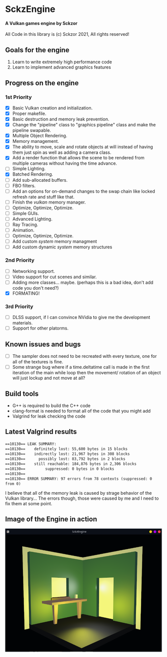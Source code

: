 # SckzEngine

#### A Vulkan games engine by Sckzor

All Code in this library is (c) Sckzor 2021, All rights reserved!

## Goals for the engine

1. Learn to write extremely high performance code
2. Learn to implement advanced graphics features

## Progress on the engine

### 1st Priority

- [x] Basic Vulkan creation and initialization.
- [x] Proper makefile.
- [x] Basic destruction and memory leak prevention.
- [x] Change the "pipeline" class to "graphics pipeline" class and make the pipeline swapable.
- [x] Multiple Object Rendering.
- [x] Memory management.
- [x] The ability to move, scale and rotate objects at will instead of having them just spin as well as adding a camera class.
- [x] Add a render function that allows the scene to be rendered from multiple cameras without having the time advance.
- [ ] Simple Lighting.
- [x] Batched Rendering.
- [ ] Add sub-allocated buffers.
- [ ] FBO filters.
- [ ] Add an options for on-demand changes to the swap chain like locked refresh rate and stuff like that.
- [ ] Finish the _vulkan_ memory manager.
- [ ] Optimize, Optimize, Optimize.
- [ ] Simple GUIs.
- [ ] Advanced Lighting.
- [ ] Ray Tracing.
- [ ] Animation.
- [ ] Optimize, Optimize, Optimize.
- [ ] Add custom _system_ memory managment
- [ ] Add custom dynamic _system_ memory structures

### 2nd Priority

- [ ] Networking support.
- [ ] Video support for cut scenes and similar.
- [ ] Adding more classes... maybe. (perhaps this is a bad idea, don't add code you don't need?)
- [x] FORMATING!

### 3rd Priority

- [ ] DLSS support, if I can convince NVidia to give me the development materials.
- [ ] Support for other platorms.

## Known issues and bugs

- [ ] The sampler does not need to be recreated with every texture, one for all of the textures is fine.
- [ ] Some strange bug where if a time.deltatime call is made in the first iteration of the main while loop then the movement/ rotation of an object will just lockup and not move at all?

## Build tools

- G++ is required to build the C++ code
- clang-format is needed to format all of the code that you might add
- Valgrind for leak checking the code

## Latest Valgrind results

```
==10130== LEAK SUMMARY:
==10130==    definitely lost: 55,600 bytes in 15 blocks
==10130==    indirectly lost: 21,967 bytes in 308 blocks
==10130==      possibly lost: 83,792 bytes in 2 blocks
==10130==    still reachable: 184,876 bytes in 2,306 blocks
==10130==         suppressed: 0 bytes in 0 blocks
==10130==
==10130== ERROR SUMMARY: 97 errors from 78 contexts (suppressed: 0 from 0)
```

I believe that all of the memory leak is caused by strage behavior of the Vulkan library... The errors though,
those were caused by me and I need to fix them at some point.

## Image of the Engine in action

![Screenshot](Screenshot.png)
